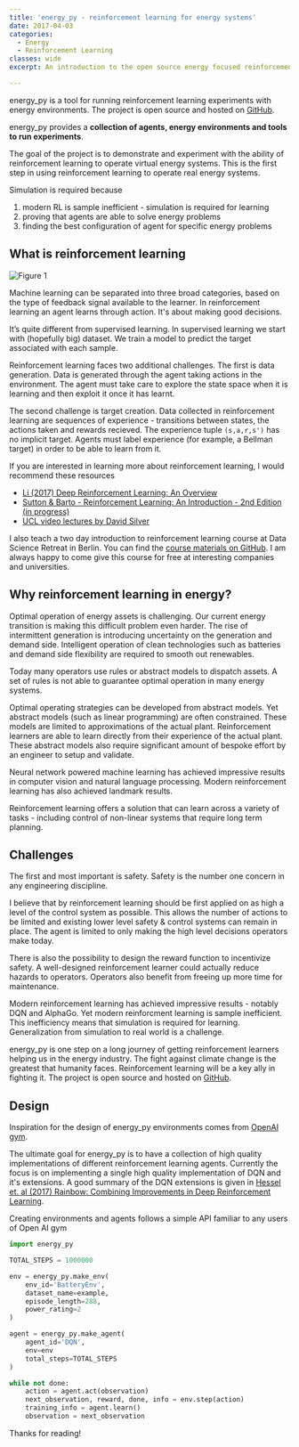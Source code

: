 ```yaml
---
title: 'energy_py - reinforcement learning for energy systems'
date: 2017-04-03
categories:
  - Energy
  - Reinforcement Learning
classes: wide
excerpt: An introduction to the open source energy focused reinforcement learning library energy_py.

---
```


energy_py is a tool for running reinforcement learning experiments with energy environments.  The project is open source and hosted on [GitHub](https://github.com/ADGEfficiency/energy_py).

energy_py provides a **collection of agents, energy environments and tools to run experiments**.

The goal of the project is to demonstrate and experiment with the ability of reinforcement learning to operate virtual energy systems.  This is the first step in using reinforcement learning to operate real energy systems.

Simulation is required because

1. modern RL is sample inefficient - simulation is required for learning
2. proving that agents are able to solve energy problems
3. finding the best configuration of agent for specific energy problems

## What is reinforcement learning

![Figure 1]({{"/assets/energy_py/sl_usl_rl.png"}})

Machine learning can be separated into three broad categories, based on the type of feedback signal available to the learner.  In reinforcement learning an agent learns through action.  It's about making good decisions.  

It’s quite different from supervised learning. In supervised learning we start with (hopefully big) dataset.  We train a model to predict the target associated with each sample.

Reinforcement learning faces two additional challenges.  The first is data generation.  Data is generated through the agent taking actions in the environment.  The agent must take care to explore the state space when it is learning and then exploit it once it has learnt.

The second challenge is target creation.  Data collected in reinforcement learning are sequences of experience - transitions between states, the actions taken and rewards recieved.  The experience tuple `(s,a,r,s')` has no implicit target.  Agents must label experience (for example, a Bellman target) in order to be able to learn from it.

If you are interested in learning more about reinforcement learning, I would recommend these resources

- [Li (2017) Deep Reinforcement Learning: An Overview](https://arxiv.org/pdf/1701.07274.pdf)
- [Sutton & Barto - Reinforcement Learning: An Introduction - 2nd Edition (in progress)](http://people.inf.elte.hu/lorincz/Files/RL_2006/SuttonBook.pdf)
- [UCL video lectures by David Silver](http://www0.cs.ucl.ac.uk/staff/d.silver/web/Teaching.html)

I also teach a two day introduction to reinforcement learning course at Data Science Retreat in Berlin.  You can find the [course materials on GitHub](https://github.com/ADGEfficiency/dsr_rl).  I am always happy to come give this course for free at interesting companies and universities.

## Why reinforcement learning in energy?

Optimal operation of energy assets is challenging. Our current energy transition is making this difficult problem even harder.  The rise of intermittent generation is introducing uncertainty on the generation and demand side.  Intelligent operation of clean technologies such as batteries and demand side flexibility are required to smooth out renewables.

Today many operators use rules or abstract models to dispatch assets. A set of rules is not able to guarantee optimal operation in many energy systems.

Optimal operating strategies can be developed from abstract models. Yet abstract models (such as linear programming) are often constrained. These models are limited to approximations of the actual plant.  Reinforcement learners are able to learn directly from their experience of the actual plant. These abstract models also require significant amount of bespoke effort by an engineer to setup and validate.

Neural network powered machine learning has achieved impressive results in computer vision and natural language processing.  Modern reinforcement learning has also achieved landmark results.

Reinforcement learning offers a solution that can learn across a variety of tasks - including control of non-linear systems that require long term planning.  

## Challenges

The first and most important is safety. Safety is the number one concern in any engineering discipline.

I believe that by reinforcement learning should be first applied on as high a level of the control system as possible. This allows the number of actions to be limited and existing lower level safety & control systems can remain in place. The agent is limited to only making the high level decisions operators make today.

There is also the possibility to design the reward function to incentivize safety. A well-designed reinforcement learner could actually reduce hazards to operators. Operators also benefit from freeing up more time for maintenance.

Modern reinforcement learning has achieved impressive results - notably DQN and AlphaGo.  Yet modern reinforcment learning is sample inefficient.  This inefficiency means that simulation is required for learning.  Generalization from simulation to real world is a challenge.

energy_py is one step on a long journey of getting reinforcement learners helping us in the energy industry. The fight against climate change is the greatest that humanity faces. Reinforcement learning will be a key ally in fighting it. The project is open source and hosted on [GitHub](https://github.com/ADGEfficiency/energy_py).

## Design 

Inspiration for the design of energy_py environments comes from [OpenAI gym](https://github.com/openai/gym).

The ultimate goal for energy_py is to have a collection of high quality implementations of different reinforcement
learning agents.  Currently the focus is on implementing a single high quality implementation of DQN and it's
extensions.  A good summary of the DQN extensions is given in [Hessel et. al (2017) Rainbow: Combining Improvements in Deep Reinforcement Learning](https://arxiv.org/pdf/1710.02298.pdf).

Creating environments and agents follows a simple API familiar to any users of Open AI gym

```python
import energy_py

TOTAL_STEPS = 1000000

env = energy_py.make_env(
    env_id='BatteryEnv',
    dataset_name=example,
    episode_length=288,
    power_rating=2
)

agent = energy_py.make_agent(
    agent_id='DQN',
    env=env
    total_steps=TOTAL_STEPS
)

while not done:
    action = agent.act(observation)
    next_observation, reward, done, info = env.step(action)
    training_info = agent.learn()
    observation = next_observation
```

Thanks for reading!
